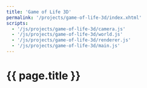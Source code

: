 ```yaml
---
title: 'Game of Life 3D'
permalink: '/projects/game-of-life-3d/index.xhtml'
scripts:
  - '/js/projects/game-of-life-3d/camera.js'
  - '/js/projects/game-of-life-3d/world.js'
  - '/js/projects/game-of-life-3d/renderer.js'
  - '/js/projects/game-of-life-3d/main.js'
---
```


# {{ page.title }} #

<p class="bordered">
	<canvas id="game-of-life-3d-canvas"></canvas>
</p>